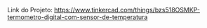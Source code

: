 Link do Projeto:
https://www.tinkercad.com/things/bzs518OSMKP-termometro-digital-com-sensor-de-temperatura
